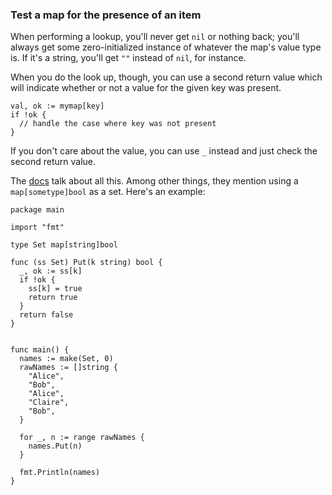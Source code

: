 ### Test a map for the presence of an item

When performing a lookup, you'll never get `nil` or nothing back; you'll always get some zero-initialized instance of whatever the map's value type is. If it's a string, you'll get `""` instead of `nil`, for instance.

When you do the look up, though, you can use a second return value which will indicate whether or not a value for the given key was present.

~~~~
val, ok := mymap[key]
if !ok {
  // handle the case where key was not present
}
~~~~

If you don't care about the value, you can use `_` instead and just check the second return value.

The [docs](http://weekly.golang.org/doc/effective_go.html#maps) talk about all this. Among other things, they mention using a `map[sometype]bool` as a set. Here's an example:

~~~~
package main

import "fmt"

type Set map[string]bool

func (ss Set) Put(k string) bool {
  _, ok := ss[k]
  if !ok {
    ss[k] = true
    return true
  }
  return false
}


func main() {
  names := make(Set, 0)
  rawNames := []string {
    "Alice",
    "Bob",
    "Alice",
    "Claire",
    "Bob",
  }

  for _, n := range rawNames {
    names.Put(n)
  }
  
  fmt.Println(names)  
}
~~~~
